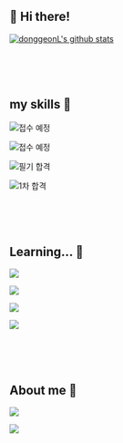 ## 👋 Hi there!

 [![donggeonL's github stats](https://github-readme-stats.vercel.app/api?username=donggeonL)](https://github.com/anuraghazra/github-readme-stats)

<br/><br/><br/>
## my skills 👀
<span target="_blank"><img src="https://img.shields.io/badge/DASP-E34F26?style=flat-square&logo=dasp&logoColor=white"/>접수 예정</span>
<p target="_blank"><img src="https://img.shields.io/badge/SQLD-E34F26?style=flat-square&logo=&logoColor=white"/>접수 예정</p>
<p target="_blank"><img src="https://img.shields.io/badge/정보처리기사-E34F26?style=flat-square&logo=&logoColor=white"/>필기 합격</p>
<p target="_blank"><img src="https://img.shields.io/badge/리눅스 마스터 2급-E34F26?style=flat-square&logo=linux&logoColor=white"/>1차 합격</p>


<br/><br/><br/>
## Learning... 🌱
<span target="_blank"><img src="https://img.shields.io/badge/Spring boot-339933?style=flat-square&logo=springboot&logoColor=white"/></span>
<p target="_blank"><img src="https://img.shields.io/badge/Kubernetis-339933?style=flat-square&logo=k8s&logoColor=white"/></p>
<p target="_blank"><img src="https://img.shields.io/badge/Linux-339933?style=flat-square&logo=linux&logoColor=white"/></p>
<p target="_blank"><img src="https://img.shields.io/badge/Docker-339933?style=flat-square&logo=docker&logoColor=white"/></p>



<br/><br/><br/>
## About me 💞️
<p href="https://www.instagram.com/do.r.dong/" target="_blank"><img src="https://img.shields.io/badge/Instagram-E4405F?style=flat-square&logo=instagram&logoColor=white"/></p>
<p href="https://www.facebook.com/profile.php?id=100004021822010" target="_blank"><img src="https://img.shields.io/badge/Facebook-E4405F?style=flat-square&logo=facebook&logoColor=white"/></p>
